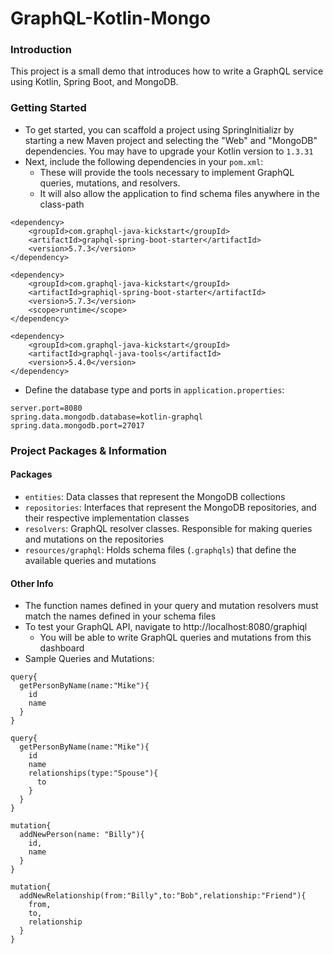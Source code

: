 # GraphQL-Kotlin-Mongo
### Introduction
This project is a small demo that introduces how to write a GraphQL service using Kotlin,
Spring Boot, and MongoDB. 

### Getting Started
- To get started, you can scaffold a project using SpringInitializr by starting a new Maven
 project and selecting the "Web" and "MongoDB" dependencies. You may have to upgrade your 
 Kotlin version to `1.3.31`
- Next, include the following dependencies in your `pom.xml`:
    - These will provide the tools necessary to implement GraphQL queries, mutations, and resolvers.
    - It will also allow the application to find schema files anywhere in the class-path
```
<dependency>
    <groupId>com.graphql-java-kickstart</groupId>
    <artifactId>graphql-spring-boot-starter</artifactId>
    <version>5.7.3</version>
</dependency>

<dependency>
    <groupId>com.graphql-java-kickstart</groupId>
    <artifactId>graphiql-spring-boot-starter</artifactId>
    <version>5.7.3</version>
    <scope>runtime</scope>
</dependency>

<dependency>
    <groupId>com.graphql-java-kickstart</groupId>
    <artifactId>graphql-java-tools</artifactId>
    <version>5.4.0</version>
</dependency>
```
- Define the database type and ports in `application.properties`:
```
server.port=8080
spring.data.mongodb.database=kotlin-graphql
spring.data.mongodb.port=27017
```
### Project Packages & Information
#### Packages
- `entities`: Data classes that represent the MongoDB collections
- `repositories`: Interfaces that represent the MongoDB repositories,
and their respective implementation classes
- `resolvers`: GraphQL resolver classes. Responsible for making queries and mutations
on the repositories
- `resources/graphql`: Holds schema files (`.graphqls`) that define the available queries and mutations
#### Other Info
- The function names defined in your query and mutation resolvers must match the names defined in your 
schema files 
- To test your GraphQL API, navigate to http://localhost:8080/graphiql
    - You will be able to write GraphQL queries and mutations from this dashboard
- Sample Queries and Mutations:
```
query{
  getPersonByName(name:"Mike"){
    id
    name
  }
}

query{
  getPersonByName(name:"Mike"){
    id
    name
    relationships(type:"Spouse"){
      to
    }
  }
}

mutation{
  addNewPerson(name: "Billy"){
    id,
    name
  }
}

mutation{
  addNewRelationship(from:"Billy",to:"Bob",relationship:"Friend"){
    from,
    to,
    relationship
  }
}

```
